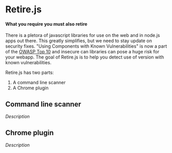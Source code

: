 Retire.js
=========
#### What you require you must also retire

There is a pletora of javascript libraries for use on the web and in node.js apps out there. This greatly simplifies,
but we need to stay update on security fixes. "Using Components with Known Vulnerabilities" is now a part of the 
[OWASP Top 10](https://www.owasp.org/index.php/Top_10_2013-A9-Using_Components_with_Known_Vulnerabilities) and insecure
can libraries can pose a huge risk for your webapp. The goal of Retire.js is to help you detect use of version with 
known vulnerabilities.

Retire.js has two parts:

1. A command line scanner
2. A Chrome plugin

Command line scanner
--------------------
_Description_


Chrome plugin
-------------
_Description_
